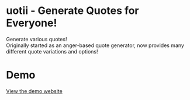 # uotii - Generate Quotes for Everyone!
Generate various quotes!<br>
Originally started as an anger-based quote generator, now provides many different quote variations and options!

# Demo
<a href="https://charlesknapp.github.io/Quotii/" target="_blank">View the demo website</a>
